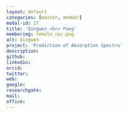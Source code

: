 ```yaml
---
layout: default
categories: [master, member]
modal-id: 17
title: 'Qingwen <br> Pang'
memberimg: female_cpc.png
alt: Qingwen
project: 'Prediction of Absorption Spectra'
description: 
github: 
linkedin:
orcid: 
twitter: 
web:
google: 
researchgate: 
mail:
office:
---
```

